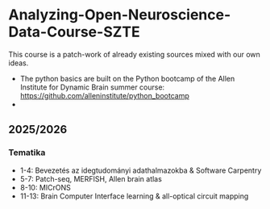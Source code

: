 # Analyzing-Open-Neuroscience-Data-Course-SZTE
This course is a patch-work of already existing sources mixed with our own ideas. 
- The python basics are built on the Python bootcamp of the Allen Institute for Dynamic Brain summer course: https://github.com/alleninstitute/python_bootcamp
- 
## 2025/2026

### Tematika
- 1-4: Bevezetés az idegtudományi adathalmazokba & Software Carpentry
- 5-7: Patch-seq, MERFISH, Allen brain atlas
- 8-10: MICrONS
- 11-13: Brain Computer Interface learning & all-optical circuit mapping
